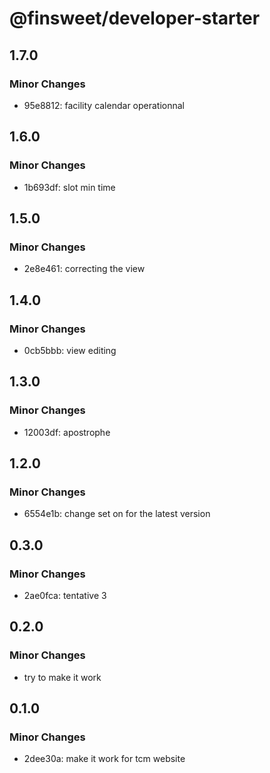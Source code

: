 # @finsweet/developer-starter

## 1.7.0

### Minor Changes

- 95e8812: facility calendar operationnal

## 1.6.0

### Minor Changes

- 1b693df: slot min time

## 1.5.0

### Minor Changes

- 2e8e461: correcting the view

## 1.4.0

### Minor Changes

- 0cb5bbb: view editing

## 1.3.0

### Minor Changes

- 12003df: apostrophe

## 1.2.0

### Minor Changes

- 6554e1b: change set on for the latest version

## 0.3.0

### Minor Changes

- 2ae0fca: tentative 3

## 0.2.0

### Minor Changes

- try to make it work

## 0.1.0

### Minor Changes

- 2dee30a: make it work for tcm website
